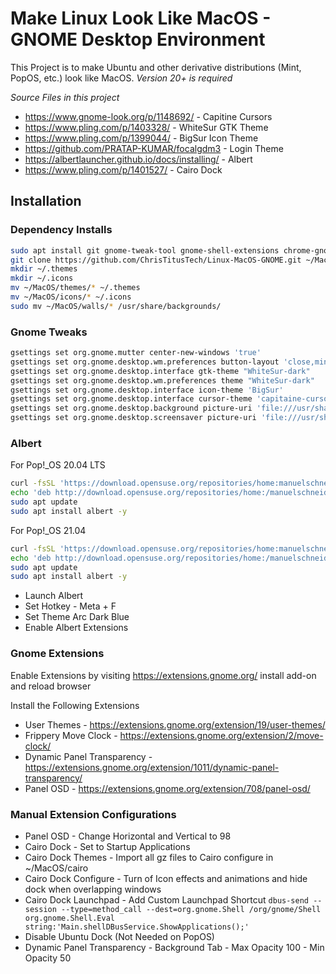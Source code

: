 # Make Linux Look Like MacOS - GNOME Desktop Environment

This Project is to make Ubuntu and other derivative distributions (Mint, PopOS, etc.) look like MacOS. *Version 20+ is required*

_Source Files in this project_
- https://www.gnome-look.org/p/1148692/ - Capitine Cursors
- https://www.pling.com/p/1403328/ - WhiteSur GTK Theme
- https://www.pling.com/p/1399044/ - BigSur Icon Theme
- https://github.com/PRATAP-KUMAR/focalgdm3 - Login Theme
- https://albertlauncher.github.io/docs/installing/ - Albert
- https://www.pling.com/p/1401527/ - Cairo Dock

## Installation

### Dependency Installs

```bash
sudo apt install git gnome-tweak-tool gnome-shell-extensions chrome-gnome-shell cairo-dock -y
git clone https://github.com/ChrisTitusTech/Linux-MacOS-GNOME.git ~/MacOS
mkdir ~/.themes
mkdir ~/.icons
mv ~/MacOS/themes/* ~/.themes
mv ~/MacOS/icons/* ~/.icons
sudo mv ~/MacOS/walls/* /usr/share/backgrounds/
```

### Gnome Tweaks

```bash
gsettings set org.gnome.mutter center-new-windows 'true'
gsettings set org.gnome.desktop.wm.preferences button-layout 'close,minimize,maximize:'
gsettings set org.gnome.desktop.interface gtk-theme "WhiteSur-dark"
gsettings set org.gnome.desktop.wm.preferences theme "WhiteSur-dark"
gsettings set org.gnome.desktop.interface icon-theme 'BigSur'
gsettings set org.gnome.desktop.interface cursor-theme 'capitaine-cursors-light'
gsettings set org.gnome.desktop.background picture-uri 'file:///usr/share/backgrounds/macOS-BS3.jpg'
gsettings set org.gnome.desktop.screensaver picture-uri 'file:///usr/share/backgrounds/macOS-BS1.jpg'
```

### Albert

For Pop!_OS 20.04 LTS
```bash
curl -fsSL 'https://download.opensuse.org/repositories/home:manuelschneid3r/xUbuntu_20.04/Release.key' | gpg --dearmor | sudo tee /etc/apt/trusted.gpg.d/home_manuelschneid3r.gpg > /dev/null
echo 'deb http://download.opensuse.org/repositories/home:/manuelschneid3r/xUbuntu_20.04/ /' | sudo tee /etc/apt/sources.list.d/home:manuelschneid3r.list
sudo apt update
sudo apt install albert -y
```
For Pop!_OS 21.04
```bash
curl -fsSL 'https://download.opensuse.org/repositories/home:manuelschneid3r/xUbuntu_21.04/Release.key' | gpg --dearmor | sudo tee /etc/apt/trusted.gpg.d/home_manuelschneid3r.gpg > /dev/null
echo 'deb http://download.opensuse.org/repositories/home:/manuelschneid3r/xUbuntu_21.04/ /' | sudo tee /etc/apt/sources.list.d/home:manuelschneid3r.list
sudo apt update
sudo apt install albert -y
```

- Launch Albert
- Set Hotkey - Meta + F
- Set Theme Arc Dark Blue
- Enable Albert Extensions

### Gnome Extensions

Enable Extensions by visiting https://extensions.gnome.org/ install add-on and reload browser

Install the Following Extensions
- User Themes - https://extensions.gnome.org/extension/19/user-themes/
- Frippery Move Clock - https://extensions.gnome.org/extension/2/move-clock/
- Dynamic Panel Transparency - https://extensions.gnome.org/extension/1011/dynamic-panel-transparency/
- Panel OSD - https://extensions.gnome.org/extension/708/panel-osd/

### Manual Extension Configurations

- Panel OSD - Change Horizontal and Vertical to 98
- Cairo Dock - Set to Startup Applications
- Cairo Dock Themes - Import all gz files to Cairo configure in ~/MacOS/cairo
- Cairo Dock Configure - Turn of Icon effects and animations and hide dock when overlapping windows
- Cairo Dock Launchpad - Add Custom Launchpad Shortcut `dbus-send --session --type=method_call --dest=org.gnome.Shell /org/gnome/Shell org.gnome.Shell.Eval string:'Main.shellDBusService.ShowApplications();'`
- Disable Ubuntu Dock (Not Needed on PopOS)
- Dynamic Panel Transparency - Background Tab - Max Opacity 100 - Min Opacity 50
